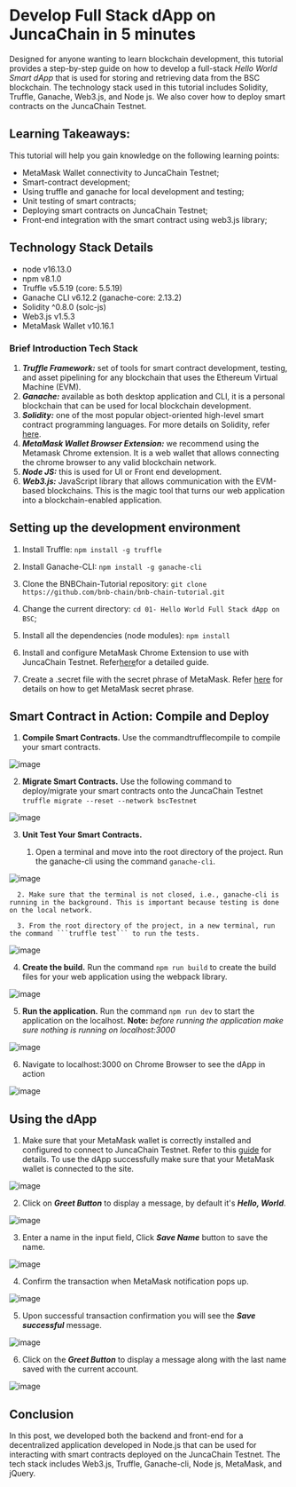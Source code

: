 # Develop Full Stack dApp on JuncaChain in 5 minutes

Designed for anyone wanting to learn blockchain development, this tutorial provides a step-by-step guide on how to develop a full-stack _Hello World Smart dApp_ that is used for storing and retrieving data from the BSC blockchain. The technology stack used in this tutorial includes Solidity, Truffle, Ganache, Web3.js, and Node js. We also cover how to deploy smart contracts on the JuncaChain Testnet.

## **Learning Takeaways:**

This tutorial will help you gain knowledge on the following learning points:

- MetaMask Wallet connectivity to JuncaChain Testnet;
- Smart-contract development;
- Using truffle and ganache for local development and testing;
- Unit testing of smart contracts;
- Deploying smart contracts on JuncaChain Testnet;
- Front-end integration with the smart contract using web3.js library;

## Technology Stack Details

- node v16.13.0
- npm v8.1.0
- Truffle v5.5.19 (core: 5.5.19)
- Ganache CLI v6.12.2 (ganache-core: 2.13.2)
- Solidity ^0.8.0 (solc-js)
- Web3.js v1.5.3
- MetaMask Wallet v10.16.1

### Brief Introduction Tech Stack

1. _**Truffle Framework:**_ set of tools for smart contract development, testing, and asset pipelining for any blockchain that uses the Ethereum Virtual Machine (EVM).
2. _**Ganache:**_ available as both desktop application and CLI, it is a personal blockchain that can be used for local blockchain development.
3. _**Solidity:**_ one of the most popular object-oriented high-level smart contract programming languages. For more details on Solidity, refer [here](https://docs.soliditylang.org/en/v0.8.15/).
4. _**MetaMask Wallet Browser Extension:**_ we recommend using the Metamask Chrome extension. It is a web wallet that allows connecting the chrome browser to any valid blockchain network.
5. _**Node JS:**_ this is used for UI or Front end development.
6. _**Web3.js:**_ JavaScript library that allows communication with the EVM-based blockchains. This is the magic tool that turns our web application into a blockchain-enabled application.

## **Setting up the development environment**

1. Install Truffle: ```npm install -g truffle```

2. Install Ganache-CLI: ```npm install -g ganache-cli```

3. Clone the BNBChain-Tutorial repository: ```git clone https://github.com/bnb-chain/bnb-chain-tutorial.git```

4. Change the current directory: ```cd 01- Hello World Full Stack dApp on BSC```;

5. Install all the dependencies (node modules): ```npm install```

6. Install and configure MetaMask Chrome Extension to use with JuncaChain Testnet. Refer[here](https://academy.binance.com/en/articles/connecting-metamask-to-binance-smart-chain)for a detailed guide.

7. Create a .secret file with the secret phrase of MetaMask. Refer [here](https://metamask.zendesk.com/hc/en-us/articles/360015290032-How-to-reveal-your-Secret-Recovery-Phrase) for details on how to get MetaMask secret phrase.

## **Smart Contract in Action: Compile and Deploy**

1. **Compile Smart Contracts.** Use the commandtrufflecompile to compile your smart contracts.

![image](https://user-images.githubusercontent.com/93580180/177171360-8066812a-a309-43c9-b2df-f5a1fedcdcd2.png)

2. **Migrate Smart Contracts.** Use the following command to deploy/migrate your smart contracts onto the JuncaChain Testnet ```truffle migrate --reset --network bscTestnet```

![image](https://user-images.githubusercontent.com/93580180/177171461-f92f9f2a-17cb-43e2-bcca-cdd69eb6a9ff.png)


3. **Unit Test Your Smart Contracts.**

    1. Open a terminal and move into the root directory of the project. Run the ganache-cli using the command ```ganache-cli```.

![image](https://user-images.githubusercontent.com/93580180/177171537-8a77135e-9750-4800-aa4f-918b7b82dc43.png)

      2. Make sure that the terminal is not closed, i.e., ganache-cli is running in the background. This is important because testing is done on the local network.

      3. From the root directory of the project, in a new terminal, run the command ```truffle test``` to run the tests.

![image](https://user-images.githubusercontent.com/93580180/177171621-f884d615-e65e-46fb-9e3d-edaa9a8c26bf.png)

4. **Create the build.** Run the command ```npm run build``` to create the build files for your web application using the webpack library.

![image](https://user-images.githubusercontent.com/93580180/177171669-b8bd829f-81ec-45ec-951a-c9920ef2c1b3.png)

5. **Run the application.** Run the command ```npm run dev``` to start the application on the localhost. **Note:** _before running the application make sure nothing is running on localhost:3000_

![image](https://user-images.githubusercontent.com/93580180/177171781-2a2eba8c-eea9-4af5-8b02-fc9bdd88e9d6.png)

6. Navigate to localhost:3000 on Chrome Browser to see the dApp in action

![image](https://user-images.githubusercontent.com/93580180/177171856-abaf323d-c35c-4d3a-bfd0-ec1270fa333e.png)

## **Using the dApp**

1. Make sure that your MetaMask wallet is correctly installed and configured to connect to JuncaChain Testnet. Refer to this [guide](https://academy.binance.com/en/articles/connecting-metamask-to-binance-smart-chain) for details. To use the dApp successfully make sure that your MetaMask wallet is connected to the site.

![image](https://user-images.githubusercontent.com/93580180/177172042-75583f4d-588e-49c0-9e13-ef13bf53610d.png)

2. Click on _**Greet Button**_ to display a message, by default it&#39;s _**Hello, World**_.

![image](https://user-images.githubusercontent.com/93580180/177172075-f19f48e4-2802-4bc0-8017-5febd412c06a.png)

3. Enter a name in the input field, Click _**Save Name**_ button to save the name.

![image](https://user-images.githubusercontent.com/93580180/177172100-eb80c577-2898-47cf-8b57-89b0e478c765.png)

4. Confirm the transaction when MetaMask notification pops up.

![image](https://user-images.githubusercontent.com/93580180/177172154-5662d3ae-9039-4034-81cf-e90d2b427ec2.png)

5. Upon successful transaction confirmation you will see the _**Save successful**_ message.

![image](https://user-images.githubusercontent.com/93580180/177172193-b21c70d9-fc3a-4201-afc8-9a1ae978e18b.png)

6. Click on the _**Greet Button**_ to display a message along with the last name saved with the current account.

![image](https://user-images.githubusercontent.com/93580180/177172207-d7b890de-c603-463d-ab39-a78e3cd56a63.png)

## **Conclusion**

In this post, we developed both the backend and front-end for a decentralized application developed in Node.js that can be used for interacting with smart contracts deployed on the JuncaChain Testnet. The tech stack includes Web3.js, Truffle, Ganache-cli, Node js, MetaMask, and jQuery. 